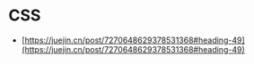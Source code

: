 
# CSS



- [https://juejin.cn/post/7270648629378531368#heading-49](https://juejin.cn/post/7270648629378531368#heading-49)
